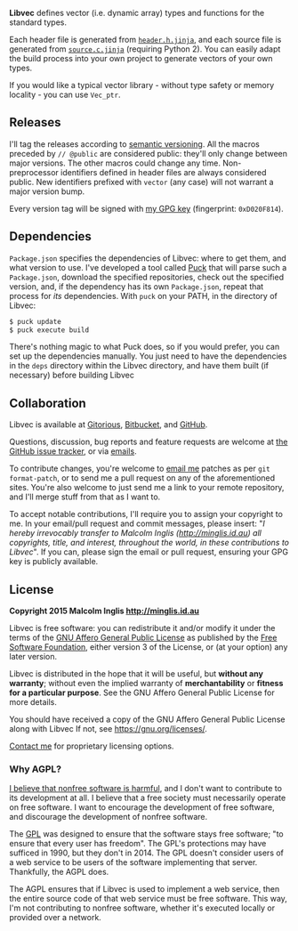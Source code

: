 
**Libvec** defines vector (i.e. dynamic array) types and functions for the standard types.

Each header file is generated from [`header.h.jinja`](header.h.jinja), and each source file is generated from [`source.c.jinja`](source.c.jinja) (requiring Python 2). You can easily adapt the build process into your own project to generate vectors of your own types.

If you would like a typical vector library - without type safety or memory locality - you can use `Vec_ptr`.


## Releases

I'll tag the releases according to [semantic versioning](http://semver.org/spec/v2.0.0.html). All the macros preceded by `// @public` are considered public: they'll only change between major versions. The other macros could change any time. Non-preprocessor identifiers defined in header files are always considered public. New identifiers prefixed with `vector` (any case) will not warrant a major version bump.

Every version tag will be signed with [my GPG key](http://pool.sks-keyservers.net/pks/lookup?op=vindex&search=0xD020F814) (fingerprint: `0xD020F814`).


## Dependencies

`Package.json` specifies the dependencies of Libvec: where to get them, and what version to use. I've developed a tool called [Puck](https://gitorious.org/mcinglis/puck) that will parse such a `Package.json`, download the specified repositories, check out the specified version, and, if the dependency has its own `Package.json`, repeat that process for *its* dependencies. With `puck` on your PATH, in the directory of Libvec:

``` sh
$ puck update
$ puck execute build
```

There's nothing magic to what Puck does, so if you would prefer, you can set up the dependencies manually. You just need to have the dependencies in the `deps` directory within the Libvec directory, and have them built (if necessary) before building Libvec


## Collaboration

Libvec is available at [Gitorious](https://gitorious.org/mcinglis/libvec), [Bitbucket](https://bitbucket.org/mcinglis/libvec), and [GitHub](https://github.com/mcinglis/libvec).

Questions, discussion, bug reports and feature requests are welcome at [the GitHub issue tracker](https://github.com/mcinglis/libvec/issues), or via [emails](mailto:me@minglis.id.au).

To contribute changes, you're welcome to [email me](mailto:me@minglis.id.au) patches as per `git format-patch`, or to send me a pull request on any of the aforementioned sites. You're also welcome to just send me a link to your remote repository, and I'll merge stuff from that as I want to.

To accept notable contributions, I'll require you to assign your copyright to me. In your email/pull request and commit messages, please insert: "*I hereby irrevocably transfer to Malcolm Inglis (http://minglis.id.au) all copyrights, title, and interest, throughout the world, in these contributions to Libvec*". If you can, please sign the email or pull request, ensuring your GPG key is publicly available.


## License

**Copyright 2015 Malcolm Inglis <http://minglis.id.au>**

Libvec is free software: you can redistribute it and/or modify it under the terms of the [GNU Affero General Public License](https://gnu.org/licenses/agpl.html) as published by the [Free Software Foundation](https://fsf.org), either version 3 of the License, or (at your option) any later version.

Libvec is distributed in the hope that it will be useful, but **without any warranty**; without even the implied warranty of **merchantability** or **fitness for a particular purpose**. See the GNU Affero General Public License for more details.

You should have received a copy of the GNU Affero General Public License along with Libvec If not, see <https://gnu.org/licenses/>.

[Contact me](mailto:me@minglis.id.au) for proprietary licensing options.

### Why AGPL?

[I believe that nonfree software is harmful](http://minglis.id.au/blog/2014/04/09/free-software-free-society.html), and I don't want to contribute to its development at all. I believe that a free society must necessarily operate on free software. I want to encourage the development of free software, and discourage the development of nonfree software.

The [GPL](https://gnu.org/licenses/gpl.html) was designed to ensure that the software stays free software; "to ensure that every user has freedom". The GPL's protections may have sufficed in 1990, but they don't in 2014. The GPL doesn't consider users of a web service to be users of the software implementing that server. Thankfully, the AGPL does.

The AGPL ensures that if Libvec is used to implement a web service, then the entire source code of that web service must be free software. This way, I'm not contributing to nonfree software, whether it's executed locally or provided over a network.

